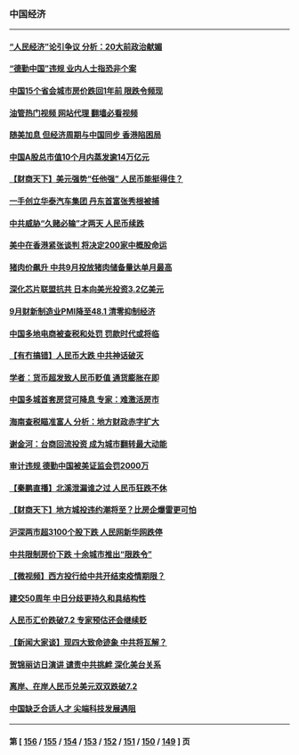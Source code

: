 ### 中国经济
---
#### [“人民经济”论引争议 分析：20大前政治献媚](../../pages/ncid283/n13837230.md?10030045) 
#### [“德勤中国”违规 业内人士指恐非个案](../../pages/ncid283/n13837045.md?10030045) 
#### [中国15个省会城市房价跌回1年前 限跌令频现](../../pages/ncid283/n13836988.md?10030045) 
#### [油管热门视频 网站代理 翻墙必看视频](http://209.222.30.114:81/youtube.html?10030045)
#### [随美加息 但经济周期与中国同步 香港陷困局](../../pages/ncid283/n13836895.md?10030045) 
#### [中国A股总市值10个月内蒸发逾14万亿元](../../pages/ncid283/n13836954.md?10030045) 
#### [【财商天下】美元强势“任他强” 人民币能挺得住？](../../pages/ncid283/n13836431.md?10030045) 
#### [一手创立华泰汽车集团 丹东首富张秀根被捕](../../pages/ncid283/n13836425.md?10030045) 
#### [中共威胁“久赌必输”才两天 人民币续跌](../../pages/ncid283/n13836354.md?10030045) 
#### [美中在香港紧张谈判 将决定200家中概股命运](../../pages/ncid283/n13834602.md?10030045) 
#### [猪肉价飙升 中共9月投放猪肉储备量达单月最高](../../pages/ncid283/n13833134.md?10030045) 
#### [深化芯片联盟抗共 日本向美光投资3.2亿美元](../../pages/ncid283/n13836337.md?10030045) 
#### [9月财新制造业PMI降至48.1 清零抑制经济](../../pages/ncid283/n13836244.md?10030045) 
#### [中国多地电商被查税和处罚 罚款时代或将临](../../pages/ncid283/n13836048.md?10030045) 
#### [【有冇搞错】人民币大跌 中共神话破灭](../../pages/ncid283/n13835616.md?10030045) 
#### [学者：货币超发致人民币贬值 通货膨胀在即](../../pages/ncid283/n13836134.md?10030045) 
#### [中国多城首套房贷可降息 专家：难激活房市](../../pages/ncid283/n13836006.md?10030045) 
#### [海南查税瞄准富人 分析：地方财政赤字扩大](../../pages/ncid283/n13835957.md?10030045) 
#### [谢金河：台商回流投资 成为城市翻转最大动能](../../pages/ncid283/n13835791.md?10030045) 
#### [审计违规 德勤中国被美证监会罚2000万](../../pages/ncid283/n13835766.md?10030045) 
#### [【秦鹏直播】北溪泄漏谁之过 人民币狂跌不休](../../pages/ncid283/n13835698.md?10030045) 
#### [【财商天下】地方城投违约潮将至？比房企爆雷更可怕](../../pages/ncid283/n13835651.md?10030045) 
#### [沪深两市超3100个股下跌 人民网新华网跌停](../../pages/ncid283/n13835682.md?10030045) 
#### [中共限制房价下跌 十余城市推出“限跌令”](../../pages/ncid283/n13835670.md?10030045) 
#### [【微视频】西方投行给中共开结束疫情期限？](../../pages/ncid283/n13834827.md?10030045) 
#### [建交50周年 中日分歧更持久和具结构性](../../pages/ncid283/n13835405.md?10030045) 
#### [人民币汇价跌破7.2 专家预估还会继续贬](../../pages/ncid283/n13834656.md?10030045) 
#### [【新闻大家谈】现四大致命迹象 中共将瓦解？](../../pages/ncid283/n13834581.md?10030045) 
#### [贺锦丽访日演讲 谴责中共挑衅 深化美台关系](../../pages/ncid283/n13834465.md?10030045) 
#### [离岸、在岸人民币兑美元双双跌破7.2](../../pages/ncid283/n13834383.md?10030045) 
#### [中国缺乏合适人才 尖端科技发展遇阻](../../pages/ncid283/n13834298.md?10030045) 

---
#### 第 [ [156](./156.md?10030045) / [155](./155.md?10030045) / [154](./154.md?10030045) / [153](./153.md?10030045) / [152](./152.md?10030045) / [151](./151.md?10030045) / [150](./150.md?10030045) / [149](./149.md?10030045) ] 页
